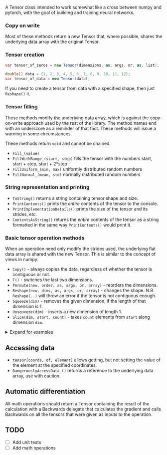 A Tensor class intended to work somewhat like a cross between numpy and pytorch,
with the goal of building and training neural networks.

### Copy on write

Most of these methods return a new Tensor that, where possible, shares the 
underlying data array with the original Tensor.

### Tensor creation

```c#
var tensor_of_zeros = new Tensor(dimensions, as, args, or, as, list);

double[] data = {1, 2, 3, 4, 5, 6, 7, 8, 9, 10, 11, 12};
var tensor_of_data = new Tensor(data);
```

If you need to create a tensor from data with a specified shape, then just `Reshape()` it.

### Tensor filling

These methods modify the underlying data array, which is against the copy-on-write 
approach used by the rest of the library. The method names end with an underscore
as a reminder of that fact. These methods will issue a warning in some circumstances.

These methods return `void` and cannot be chained.

* `Fill_(value)`
* `FillWithRange_(start, step)` fills the tensor with the numbers start, start + step, start + 2*step
* `FillUniform_(min, max)` uniformly distributed random numbers
* `FillNormal_(mean, std)` normally distributed random numbers

### String representation and printing

* `ToString()` returns a string containing tensor shape and size.
* `PrintContents()` prints the _entire_ contents of the tensor to the console.
* `PrintImplementationDetails()` prints the size of the tensor and its strides, etc.
* `ContentsAsString()` returns the _entire_ contents of the tensor as a string
  formatted in the same way `PrintContents()` would print it.

### Basic tensor operation methods

When an operation need only modify the strides used, the underlying flat data array
is shared with the new Tensor. This is similar to the concept of views in numpy.

* `Copy()` - always copies the data, regardless of whether the tensor is contiguous or not.
* `T()` - switches the last two dimensions.
* `Permute(new, order, as, args, or, array)` - reorders the dimensions.
* `Reshape(new, dims, as, args, or, array)` - changes the shape.
  N.B. `Reshape(..)` will throw an error if the tensor is not contiguous enough.
* `Squeeze(dim)` - removes the given dimension, if the length of that dimension is 1.
* `Unsqueeze(dim)` - inserts a new dimension of length 1.
* `Slice(dim, start, count)` - takes `count` elements from `start` along dimension `dim`.

<details>
  <summary>Expand for examples</summary>

```c#
var t1 = new Tensor(2, 3, 4);
t1.FillWithRange_();
t1.T().PrintContents();

// Tensor of shape (2,4,3), total size 24
// 0
//   1, 5, 9
//   2, 6, 10
//   3, 7, 11
//   4, 8, 12
// 1
//   13, 17, 21
//   14, 18, 22
//   15, 19, 23
//   16, 20, 24

int[] order = {1, 0, 2};
t1.Permute(order).PrintContents();

// Tensor of shape (3,2,4), total size 24
// 0
//   1, 2, 3, 4
//   13, 14, 15, 16
// 1
//   5, 6, 7, 8
//   17, 18, 19, 20
// 2
//   9, 10, 11, 12
//   21, 22, 23, 24

int[] new_shape = {1, 1, -1, 4};
t1.Reshape(new_shape).PrintContents();

// Tensor of shape (1,1,6,4), total size 24
// 0,0
//   1, 2, 3, 4
//   5, 6, 7, 8
//   9, 10, 11, 12
//   13, 14, 15, 16
//   17, 18, 19, 20
//   21, 22, 23, 24
```
</details>

## Accessing data

* `tensor[coords, of, element]` allows getting, but not setting the value of the
  element at the specified coordinates.
* `DangerouslyAccessData_()` returns a reference to the underlying data array,
  use with caution.

## Automatic differentiation

All math operations should return a Tensor containing the result of the calculation
with a Backwards delegate that calculates the gradient and calls Backwards on all 
the tensors that were given as inputs to the operation.

## TODO 

* [ ] Add unit tests
* [ ] Add math operations

